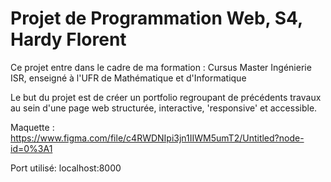 # Projet de Programmation Web, S4, Hardy Florent

Ce projet entre dans le cadre de ma formation : Cursus Master Ingénierie ISR, enseigné à l'UFR de Mathématique et d'Informatique

Le but du projet est de créer un portfolio regroupant de précédents travaux au sein d'une page web structurée, interactive, 'responsive' et accessible.

Maquette : 
https://www.figma.com/file/c4RWDNIpi3jn1IIWM5umT2/Untitled?node-id=0%3A1

Port utilisé: localhost:8000
